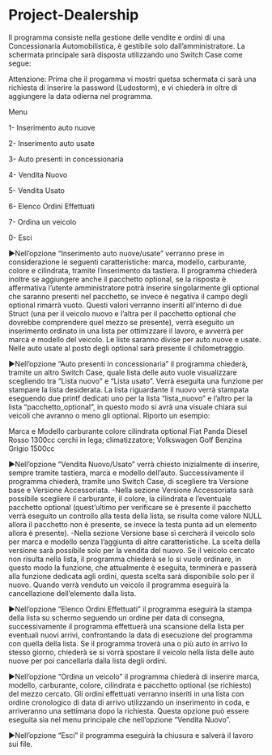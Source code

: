 # Project-Dealership
Il programma consiste nella gestione delle vendite e ordini di una Concessionaria Automobilistica, è gestibile solo dall’amministratore. La schermata principale sarà disposta utilizzando uno Switch Case come segue:

Attenzione: Prima che il progamma vi mostri quetsa schermata ci sarà una richiesta di inserire la password (Ludostorm), e vi chiederà in oltre di aggiungere la data odierna nel programma.

Menu

1- Inserimento auto nuove

2- Inserimento auto usate

3- Auto presenti in concessionaria

4- Vendita Nuovo

5- Vendita Usato

6- Elenco Ordini Effettuati

7- Ordina un veicolo

0- Esci

►Nell’opzione “Inserimento auto nuove/usate” verranno prese in considerazione le seguenti caratteristiche: marca, modello, carburante, colore e cilindrata, tramite l’inserimento da tastiera. Il programma chiederà inoltre se aggiungere anche il pacchetto optional, se la risposta è affermativa l’utente amministratore potrà inserire singolarmente gli optional che saranno presenti nel pacchetto, se invece è negativa il campo degli optional rimarrà vuoto.
Questi valori verranno inseriti all’interno di due Struct (una per il veicolo nuovo e l’altra per il pacchetto optional che dovrebbe comprendere quel mezzo se presente), verrà eseguito un inserimento ordinato in una lista per ottimizzare il lavoro, e avverrà per marca e modello del veicolo. Le liste saranno divise per auto nuove e usate. Nelle auto usate al posto degli optional sarà presente il chilometraggio.

►Nell’opzione “Auto presenti in concessionaria” il programma chiederà, tramite un altro Switch Case, quale lista delle auto vuole visualizzare scegliendo tra “Lista nuovo” e “Lista usato”. Verrà eseguita una funzione per stampare la lista desiderata. La lista riguardante il nuovo verrà stampata eseguendo due printf dedicati uno per la lista “lista_nuovo” e l’altro per la lista “pacchetto_optional”, in questo modo si avrà una visuale chiara sui veicoli che avranno o meno gli optional. Riporto un esempio:
  
  Marca e Modello   carburante    colore    cilindrata    optional
  Fiat Panda        Diesel        Rosso     1300cc        cerchi in lega; climatizzatore;
  Volkswagen Golf   Benzina       Grigio    1500cc

►Nell’opzione “Vendita Nuovo/Usato” verrà chiesto inizialmente di inserire, sempre tramite tastiera, marca e modello dell’auto. Successivamente il programma chiederà, tramite uno Switch Case, di scegliere tra Versione base e Versione Accessoriata.
-Nella sezione Versione Accessoriata sarà possibile scegliere il carburante, il colore, la cilindrata e l’eventuale pacchetto optional (quest’ultimo per verificare se è presente il pacchetto verrà eseguito un controllo alla testa della lista, se risulta come valore NULL allora il pacchetto non è presente, se invece la testa punta ad un elemento allora è presente).
-Nella sezione Versione base sì cercherà il veicolo solo per marca e modello senza l’aggiunta di altre caratteristiche.
La scelta della versione sarà possibile solo per la vendita del nuovo. Se il veicolo cercato non risulta nella lista, il programma chiederà se lo si vuole ordinare, in questo modo la funzione, che attualmente è eseguita, terminerà e passerà alla funzione dedicata agli ordini, questa scelta sarà disponibile solo per il nuovo. Quando verrà venduto un veicolo il programma eseguirà la cancellazione dell’elemento dalla lista.

►Nell’opzione “Elenco Ordini Effettuati” il programma eseguirà la stampa della lista su schermo seguendo un ordine per data di consegna, successivamente il programma effettuerà una scansione della lista per eventuali nuovi arrivi, confrontando la data di esecuzione del programma con quella della lista. Se il programma troverà una o più auto in arrivo lo stesso giorno, chiederà se si vorrà spostare il veicolo nella lista delle auto nuove per poi cancellarla dalla lista degli ordini.

►Nell’opzione “Ordina un veicolo” il programma chiederà di inserire marca, modello, carburante, colore, cilindrata e pacchetto optional (se richiesto) del mezzo cercato. Gli ordini effettuati verranno inseriti in una lista con ordine cronologico di data di arrivo utilizzando un inserimento in coda, e arriveranno una settimana dopo la richiesta. Questa opzione può essere eseguita sia nel menu principale che nell’opzione “Vendita Nuovo”.

►Nell’opzione “Esci” il programma eseguirà la chiusura e salverà il lavoro sui file.
